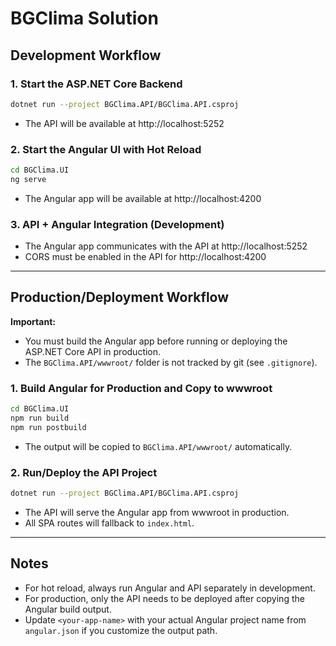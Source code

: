 # BGClima Solution

## Development Workflow

### 1. Start the ASP.NET Core Backend
```sh
dotnet run --project BGClima.API/BGClima.API.csproj
```
- The API will be available at http://localhost:5252

### 2. Start the Angular UI with Hot Reload
```sh
cd BGClima.UI
ng serve
```
- The Angular app will be available at http://localhost:4200

### 3. API + Angular Integration (Development)
- The Angular app communicates with the API at http://localhost:5252
- CORS must be enabled in the API for http://localhost:4200

---

## Production/Deployment Workflow

**Important:**
- You must build the Angular app before running or deploying the ASP.NET Core API in production.
- The `BGClima.API/wwwroot/` folder is not tracked by git (see `.gitignore`).

### 1. Build Angular for Production and Copy to wwwroot
```sh
cd BGClima.UI
npm run build
npm run postbuild
```
- The output will be copied to `BGClima.API/wwwroot/` automatically.

### 2. Run/Deploy the API Project
```sh
dotnet run --project BGClima.API/BGClima.API.csproj
```
- The API will serve the Angular app from wwwroot in production.
- All SPA routes will fallback to `index.html`.

---

## Notes
- For hot reload, always run Angular and API separately in development.
- For production, only the API needs to be deployed after copying the Angular build output.
- Update `<your-app-name>` with your actual Angular project name from `angular.json` if you customize the output path.